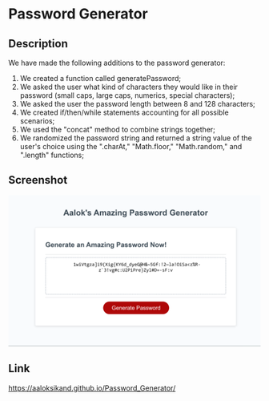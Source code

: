 # Password Generator
## Description
We have made the following additions to the password generator:
1.  We created a function called generatePassword;
2.  We asked the user what kind of characters they would like in their password (small caps, large caps, numerics, special characters);
3.  We asked the user the password length between 8 and 128 characters;
4.  We created if/then/while statements accounting for all possible scenarios;
5.  We used the "concat" method to combine strings together;
6.  We randomized the password string and returned a string value of the user's choice using the ".charAt," "Math.floor," "Math.random," and ".length" functions;
## Screenshot
![Image Caption](assets/Aaloks%20Amazing%20Password%20Generator.png)
## Link
https://aaloksikand.github.io/Password_Generator/